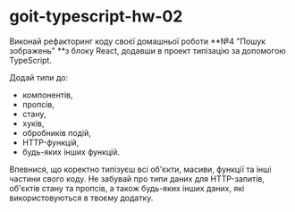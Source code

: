 # goit-typescript-hw-02

Виконай рефакторинг коду своєї домашньої роботи **№4 "Пошук зображень" **з блоку React, додавши в проект типізацію за допомогою TypeScript.

Додай типи до:
- компонентів,
- пропсів,
- стану,
- хуків,
- обробників подій,
- HTTP-функцій,
- будь-яких інших функцій.

Впевнися, що коректно типізуєш всі об'єкти, масиви, функції та інші частини свого коду. Не забувай про типи даних для HTTP-запитів, об'єктів стану та пропсів, а також будь-яких інших даних, які використовуються в твоєму додатку.
